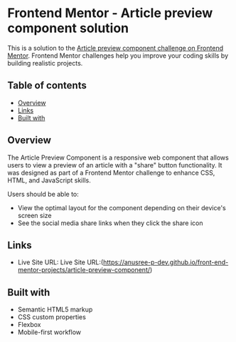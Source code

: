 # Frontend Mentor - Article preview component solution

This is a solution to the [Article preview component challenge on Frontend Mentor](https://www.frontendmentor.io/challenges/article-preview-component-dYBN_pYFT). Frontend Mentor challenges help you improve your coding skills by building realistic projects. 

## Table of contents

  - [Overview](#overview)
  - [Links](#links)
  - [Built with](#built-with)

## Overview

The Article Preview Component is a responsive web component that allows users to view a preview of an article with a "share" button functionality. It was designed as part of a Frontend Mentor challenge to enhance CSS, HTML, and JavaScript skills.

Users should be able to:

- View the optimal layout for the component depending on their device's screen size
- See the social media share links when they click the share icon

## Links

- Live Site URL: Live Site URL:(https://anusree-p-dev.github.io/front-end-mentor-projects/article-preview-component/)

## Built with

- Semantic HTML5 markup
- CSS custom properties
- Flexbox
- Mobile-first workflow
